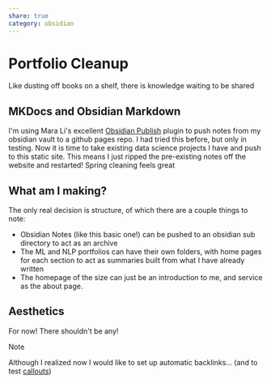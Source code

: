 ```yaml
---
share: true
category: obsidian
---
```

# Portfolio Cleanup
Like dusting off books on a shelf, there is knowledge waiting to be shared

## MKDocs and Obsidian Markdown
I'm using Mara Li's excellent [Obsidian Publish](https://github.com/ObsidianPublisher/obsidian-github-publisher) plugin to push notes from my obsidian vault to a github pages repo. I had tried this before, but only in testing. Now it is time to take existing data science projects I have and push to this static site. This means I just ripped the pre-existing notes off the website and restarted! Spring cleaning feels great

## What am I making?
The only real decision is structure, of which there are a couple things to note:
- Obsidian Notes (like this basic one!) can be pushed to an obsidian sub directory to act as an archive
- The ML and NLP portfolios can have their own folders, with home pages for each section to act as summaries built from what I have already written
- The homepage of the size can just be an introduction to me, and service as the about page.

## Aesthetics
For now! There shouldn't be any!

> [!note]
> Although I realized now I would like to set up automatic backlinks... (and to test [callouts](https://docs.readme.com/rdmd/docs/callouts))